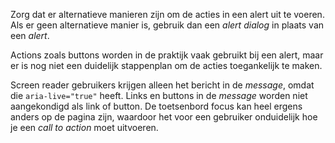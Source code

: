 <!-- @license CC0-1.0 -->

<!-- markdownlint-disable first-line-h1 -->

Zorg dat er alternatieve manieren zijn om de acties in een alert uit te voeren. Als er geen alternatieve manier is, gebruik dan een _alert dialog_ in plaats van een _alert_.

Actions zoals buttons worden in de praktijk vaak gebruikt bij een alert, maar er is nog niet een duidelijk stappenplan om de acties toegankelijk te maken.

Screen reader gebruikers krijgen alleen het bericht in de _message_, omdat die `aria-live="true"` heeft. Links en buttons in de _message_ worden niet aangekondigd als link of button. De toetsenbord focus kan heel ergens anders op de pagina zijn, waardoor het voor een gebruiker onduidelijk hoe je een _call to action_ moet uitvoeren.
